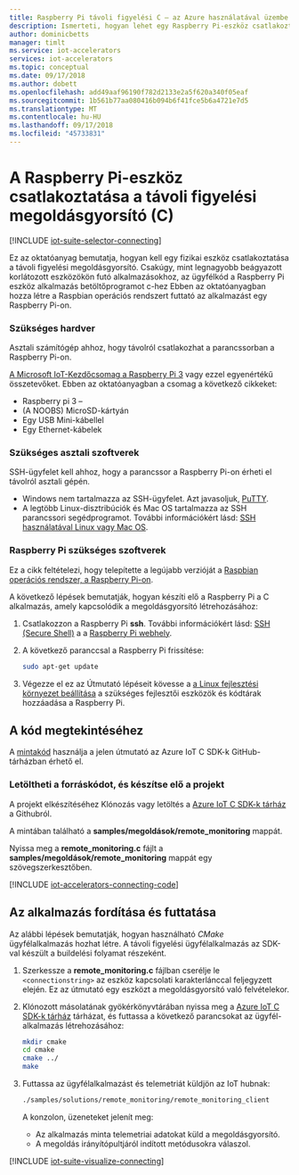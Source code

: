 ```yaml
---
title: Raspberry Pi távoli figyelési C – az Azure használatával üzembe helyezése |} A Microsoft Docs
description: Ismerteti, hogyan lehet egy Raspberry Pi-eszköz csatlakoztatása a távoli figyelési megoldásgyorsító c nyelven írt alkalmazás használatával
author: dominicbetts
manager: timlt
ms.service: iot-accelerators
services: iot-accelerators
ms.topic: conceptual
ms.date: 09/17/2018
ms.author: dobett
ms.openlocfilehash: add49aaf96190f782d2133e2a5f620a340f05eaf
ms.sourcegitcommit: 1b561b77aa080416b094b6f41fce5b6a4721e7d5
ms.translationtype: MT
ms.contentlocale: hu-HU
ms.lasthandoff: 09/17/2018
ms.locfileid: "45733831"
---
```

# <a name="connect-your-raspberry-pi-device-to-the-remote-monitoring-solution-accelerator-c"></a>A Raspberry Pi-eszköz csatlakoztatása a távoli figyelési megoldásgyorsító (C)

[!INCLUDE [iot-suite-selector-connecting](../../includes/iot-suite-selector-connecting.md)]

Ez az oktatóanyag bemutatja, hogyan kell egy fizikai eszköz csatlakoztatása a távoli figyelési megoldásgyorsító. Csakúgy, mint legnagyobb beágyazott korlátozott eszközökön futó alkalmazásokhoz, az ügyfélkód a Raspberry Pi eszköz alkalmazás betöltőprogramot c-hez Ebben az oktatóanyagban hozza létre a Raspbian operációs rendszert futtató az alkalmazást egy Raspberry Pi-on.

### <a name="required-hardware"></a>Szükséges hardver

Asztali számítógép ahhoz, hogy távolról csatlakozhat a parancssorban a Raspberry Pi-on.

[A Microsoft IoT-Kezdőcsomag a Raspberry Pi 3](https://azure.microsoft.com/develop/iot/starter-kits/) vagy ezzel egyenértékű összetevőket. Ebben az oktatóanyagban a csomag a következő cikkeket:

- Raspberry pi 3 –
- (A NOOBS) MicroSD-kártyán
- Egy USB Mini-kábellel
- Egy Ethernet-kábelek

### <a name="required-desktop-software"></a>Szükséges asztali szoftverek

SSH-ügyfelet kell ahhoz, hogy a parancssor a Raspberry Pi-on érheti el távolról asztali gépén.

- Windows nem tartalmazza az SSH-ügyfelet. Azt javasoljuk, [PuTTY](http://www.putty.org/).
- A legtöbb Linux-disztribúciók és Mac OS tartalmazza az SSH parancssori segédprogramot. További információkért lásd: [SSH használatával Linux vagy Mac OS](https://www.raspberrypi.org/documentation/remote-access/ssh/unix.md).

### <a name="required-raspberry-pi-software"></a>Raspberry Pi szükséges szoftverek

Ez a cikk feltételezi, hogy telepítette a legújabb verzióját a [Raspbian operációs rendszer, a Raspberry Pi-on](https://www.raspberrypi.org/learning/software-guide/quickstart/).

A következő lépések bemutatják, hogyan készíti elő a Raspberry Pi a C alkalmazás, amely kapcsolódik a megoldásgyorsító létrehozásához:

1. Csatlakozzon a Raspberry Pi **ssh**. További információkért lásd: [SSH (Secure Shell)](https://www.raspberrypi.org/documentation/remote-access/ssh/README.md) a a [Raspberry Pi webhely](https://www.raspberrypi.org/).

1. A következő paranccsal a Raspberry Pi frissítése:

    ```sh
    sudo apt-get update
    ```

1. Végezze el ez az Útmutató lépéseit kövesse a [a Linux fejlesztési környezet beállítása](https://github.com/Azure/azure-iot-sdk-c/blob/master/doc/devbox_setup.md#linux) a szükséges fejlesztői eszközök és kódtárak hozzáadása a Raspberry Pi.

## <a name="view-the-code"></a>A kód megtekintéséhez

A [mintakód](https://github.com/Azure/azure-iot-sdk-c/tree/master/samples/solutions/remote_monitoring) használja a jelen útmutató az Azure IoT C SDK-k GitHub-tárházban érhető el.

### <a name="download-the-source-code-and-prepare-the-project"></a>Letöltheti a forráskódot, és készítse elő a projekt

A projekt elkészítéséhez Klónozás vagy letöltés a [Azure IoT C SDK-k tárház](https://github.com/Azure/azure-iot-sdk-c) a Githubról.

A mintában található a **samples/megoldások/remote_monitoring** mappát.

Nyissa meg a **remote_monitoring.c** fájlt a **samples/megoldások/remote_monitoring** mappát egy szövegszerkesztőben.

[!INCLUDE [iot-accelerators-connecting-code](../../includes/iot-accelerators-connecting-code.md)]

## <a name="build-and-run-the-application"></a>Az alkalmazás fordítása és futtatása

Az alábbi lépések bemutatják, hogyan használható *CMake* ügyfélalkalmazás hozhat létre. A távoli figyelési ügyfélalkalmazás az SDK-val készült a buildelési folyamat részeként.

1. Szerkessze a **remote_monitoring.c** fájlban cserélje le `<connectionstring>` az eszköz kapcsolati karakterlánccal feljegyzett elején. Ez az útmutató egy eszközt a megoldásgyorsító való felvételekor.

1. Klónozott másolatának gyökérkönyvtárában nyissa meg a [Azure IoT C SDK-k tárház](https://github.com/Azure/azure-iot-sdk-c) tárházat, és futtassa a következő parancsokat az ügyfél-alkalmazás létrehozásához:

    ```sh
    mkdir cmake
    cd cmake
    cmake ../
    make
    ```

1. Futtassa az ügyfélalkalmazást és telemetriát küldjön az IoT hubnak:

    ```sh
    ./samples/solutions/remote_monitoring/remote_monitoring_client
    ```

    A konzolon, üzeneteket jelenít meg:

    - Az alkalmazás minta telemetriai adatokat küld a megoldásgyorsító.
    - A megoldás irányítópultjáról indított metódusokra válaszol.

[!INCLUDE [iot-suite-visualize-connecting](../../includes/iot-suite-visualize-connecting.md)]
